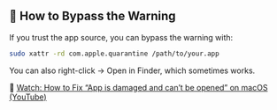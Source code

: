 ## 🧰 How to Bypass the Warning

If you trust the app source, you can bypass the warning with:

```sh
sudo xattr -rd com.apple.quarantine /path/to/your.app
```

You can also right-click → Open in Finder, which sometimes works.

🎥 [Watch: How to Fix “App is damaged and can’t be opened” on macOS (YouTube)](https://www.youtube.com/watch?v=MEHFd0PCQh4)